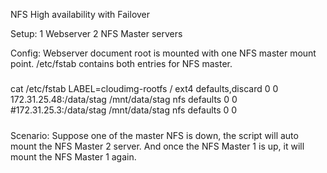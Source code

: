 NFS High availability with Failover

Setup:
1 Webserver
2 NFS Master servers

Config:
Webserver document root is mounted with one NFS master mount point. /etc/fstab contains both entries for NFS master.

#####
 cat /etc/fstab
 LABEL=cloudimg-rootfs	/	 ext4	defaults,discard	0 0
 172.31.25.48:/data/stag /mnt/data/stag nfs     defaults        0       0
 #172.31.25.3:/data/stag /mnt/data/stag nfs     defaults        0       0
#####

Scenario:
Suppose one of the master NFS is down, the script will auto mount the NFS Master 2 server. And once the NFS Master 1 is up, it will mount the NFS Master 1 again.

